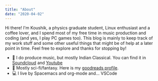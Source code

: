```yaml
---
title: "About"
date: "2020-04-02"
---
```


Hi there! I'm Koushik, a physics graduate student, Linux enthusiast and a coffee lover, and I spend most of my free time in music production and coding (and yes, I play PC games too). This blog is mainly to keep track of my work stuff and some other useful things that might be of help at a later point in time. Feel free to explore and thanks for stopping by!

- :musical_keyboard: I do produce music, but mostly Indian Classical. You can find it in [Soundcloud](https://www.soundcloud.com/vkoushik) and [Youtube](https://www.youtube.com/channel/UCDefv-sGUjZRtz56C-WISbQ)
- :book: Mostly sci-fi/fantasy. Here is my [goodreads profile](https://www.goodreads.com/user/show/37385970-koushik).
- :computer: I live by Spacemacs and org-mode and... VSCode

